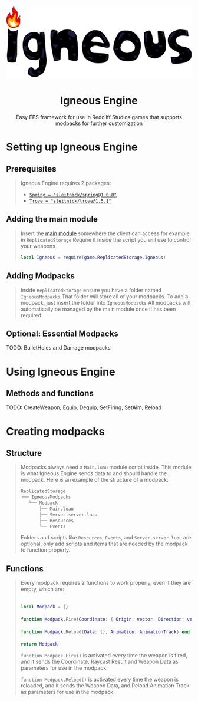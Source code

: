<h1 align="center"><img src="Assets/logo/full.png" alt="Igneous Engine logo"/></h1>

<div align="center">
 <h1>Igneous Engine</h1>
 <p>Easy FPS framework for use in Redcliff Studios games that supports modpacks for further customization</p>
</div>

# Setting up Igneous Engine

## Prerequisites

> Igneous Engine requires 2 packages:
>
> - [`Spring = "sleitnick/spring@1.0.0"`](https://sleitnick.github.io/RbxUtil/api/Spring/)
> - [`Trove = "sleitnick/trove@1.5.1"`](https://sleitnick.github.io/RbxUtil/api/Trove/)

## Adding the main module

> Insert the [main module](Source/Igneous.luau) somewhere the client can access for example in `ReplicatedStorage`
 Require it inside the script you will use to control your weapons
>
> ```lua
> local Igneous = require(game.ReplicatedStorage.Igneous)
>```

## Adding Modpacks

> Inside `ReplicatedStorage` ensure you have a folder named `IgneousModpacks`
 That folder will store all of your modpacks.
 To add a modpack, just insert the folder into `IgneousModpacks`
 All modpacks will automatically be managed by the main module once it has been required

## Optional: Essential Modpacks

TODO: BulletHoles and Damage modpacks

# Using Igneous Engine

## Methods and functions

TODO: CreateWeapon, Equip, Dequip, SetFiring, SetAim, Reload

# Creating modpacks

## Structure

> Modpacks always need a `Main.luau` module script inside. This module is what Igneous Engine sends data to and should handle the modpack.
> Here is an example of the structure of a modpack:
>
> ```text
>ReplicatedStorage
>└── IgneousModpacks
>    └── Modpack
>        ├── Main.luau
>        ├── Server.server.luau
>        ├── Resources
>        └── Events
> ```
>
> Folders and scripts like `Resources`, `Events`, and `Server.server.luau` are optional, only add scripts and items that are needed by the modpack to function properly.

## Functions

> Every modpack requires 2 functions to work properly, even if they are empty, which are:
>
> ```lua
>
> local Modpack = {}
>
>function Modpack.Fire(Coordinate: { Origin: vector, Direction: vector }, Raycast: RaycastResult, Data: {}) end
>
>function Modpack.Reload(Data: {}, Animation: AnimationTrack) end
>
>return Modpack
>
>```
>
>`function Modpack.Fire()` is activated every time the weapon is fired, and it sends the Coordinate, Raycast Result and Weapon Data as parameters for use in the modpack.
>
>`function Modpack.Reload()` is activated every time the weapon is reloaded, and it sends the Weapon Data, and Reload Animation Track as parameters for use in the modpack.